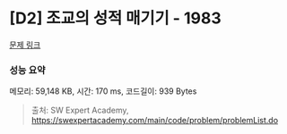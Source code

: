 # [D2] 조교의 성적 매기기 - 1983 

[문제 링크](https://swexpertacademy.com/main/code/problem/problemDetail.do?contestProbId=AV5PwGK6AcIDFAUq) 

### 성능 요약

메모리: 59,148 KB, 시간: 170 ms, 코드길이: 939 Bytes



> 출처: SW Expert Academy, https://swexpertacademy.com/main/code/problem/problemList.do